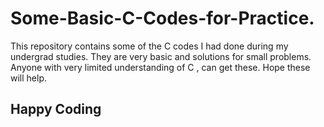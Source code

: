 # Some-Basic-C-Codes-for-Practice.
This repository contains some of the C codes I had done during my undergrad studies. They are very basic and solutions for small problems. Anyone with very limited understanding of C , can get these. Hope these will help.

## Happy Coding
